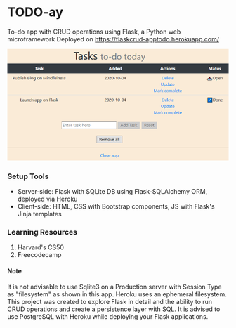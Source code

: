 # TODO-ay
To-do app with CRUD operations using Flask, a Python web microframework
Deployed on https://flaskcrud-apptodo.herokuapp.com/

![To do Flask Application](static/images/flasktodo.jpg)

### Setup Tools
- Server-side: Flask with SQLite DB using Flask-SQLAlchemy ORM, deployed via Heroku
- Client-side: HTML, CSS with Bootstrap components, JS with Flask's Jinja templates

### Learning Resources
1. Harvard's CS50
2. Freecodecamp

#### Note
It is not advisable to use Sqlite3 on a Production server with Session Type as "filesystem" as shown in this app. Heroku uses an ephemeral filesystem. This project was created to explore Flask in detail and the ability to run CRUD operations and create a persistence layer with SQL. It is advised to use PostgreSQL with Heroku while deploying your Flask applications.